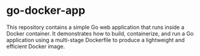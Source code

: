 # go-docker-app
This repository contains a simple Go web application that runs inside a Docker container. It demonstrates how to build, containerize, and run a Go application using a multi-stage Dockerfile to produce a lightweight and efficient Docker image.
